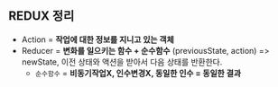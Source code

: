 ## REDUX 정리
- Action = **작업에 대한 정보를 지니고 있는 객체**
- Reducer = **변화를 일으키는 함수 + 순수함수**
(previousState, action) => newState, 이전 상태와 액션을 받아서 다음 상태를 반환한다.
    - `순수함수` = **비동기작업X, 인수변경X, 동일한 인수 = 동일한 결과**

